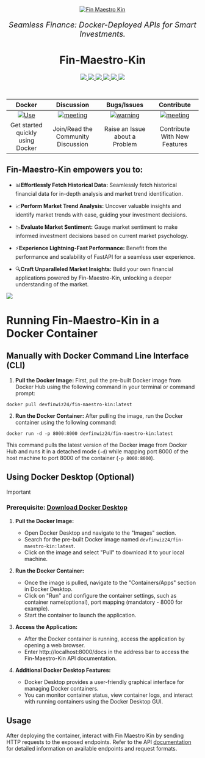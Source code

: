 <p align="center">
  <a href="hhttps://fin-maestro-kin.apidog.io/"><img src="https://github.com/devfinwiz/Fin-Maestro-Kin/assets/78873223/eb0f030e-5c6c-4457-9713-97d0487ae59c" alt="Fin Maestro Kin"></a>
</p>
<p align="center" style="font-size: 20px;">
    <em>Seamless Finance: Docker-Deployed APIs for Smart Investments.</em>

<h1 align="center">Fin-Maestro-Kin </h1>

<p align="center">
  <a href="https://github.com/devfinwiz/fin-maestro-kin/releases/latest">
    <img src="https://img.shields.io/github/v/release/devfinwiz/fin-maestro-kin?style=for-the-badge">
  </a>
  <a href="">
    <img src="https://img.shields.io/badge/Python-3.9.1-blue&?style=for-the-badge&color=brown">
  </a>
  <a href="https://github.com/devfinwiz/Fin-Maestro-Kin/blob/master/LICENSE">
    <img src="https://img.shields.io/github/license/devfinwiz/Fin-Maestro-Kin?color=purple&style=for-the-badge">
  </a>
  <a href="https://github.com/devfinwiz/Fin-Maestro-Kin/graphs/contributors">
    <img src="https://img.shields.io/github/contributors/devfinwiz/Fin-Maestro-Kin?color=indigo&style=for-the-badge">
  </a>
  <a href="https://www.codefactor.io/repository/github/devfinwiz/fin-maestro-kin">
    <img src="https://www.codefactor.io/repository/github/devfinwiz/fin-maestro-kin/badge?style=for-the-badge&">
  </a>
  <a href="https://hub.docker.com/repository/docker/devfinwiz24/fin-maestro-kin/tags">
    <img src="https://img.shields.io/docker/pulls/devfinwiz24/fin-maestro-kin?style=for-the-badge&logo=docker">
  </a>
</p><br>


| **Docker** | **Discussion** | **Bugs/Issues** | **Contribute** |
| :---: | :---: | :---: | :---: |
| [![Use](https://github.com/devfinwiz/Fin-Maestro-Kin/assets/78873223/5866ef40-3168-415b-b222-febb280f0248)](https://hub.docker.com/r/devfinwiz24/fin-maestro-kin) | [![meeting](https://user-images.githubusercontent.com/6128978/149935812-31266023-cc5b-4c98-a416-1d4cf8800c0c.png)](https://github.com/devfinwiz/Fin-Maestro-Kin/discussions) | [![warning](https://user-images.githubusercontent.com/6128978/149936142-04d7cf1c-5bc5-45c1-a8e4-015454a2de48.png)](https://github.com/devfinwiz/Fin-Maestro-Kin/issues/new/choose) | [![meeting](https://user-images.githubusercontent.com/6128978/149935812-31266023-cc5b-4c98-a416-1d4cf8800c0c.png)](https://github.com/devfinwiz/Fin-Maestro-Kin/fork) |
| Get started quickly using Docker | Join/Read the Community Discussion | Raise an Issue about a Problem | Contribute With New Features |


## **Fin-Maestro-Kin** empowers you to:

- 📊**Effortlessly Fetch Historical Data:** Seamlessly fetch historical financial data for in-depth analysis and market trend identification.

- 📈**Perform Market Trend Analysis:** Uncover valuable insights and identify market trends with ease, guiding your investment decisions.
  
- 📉**Evaluate Market Sentiment:** Gauge market sentiment to make informed investment decisions based on current market psychology.
  
- ⚡**Experience Lightning-Fast Performance:** Benefit from the performance and scalability of FastAPI for a seamless user experience.
  
- 🔍**Craft Unparalleled Market Insights:** Build your own financial applications powered by Fin-Maestro-Kin, unlocking a deeper understanding of the market.


![](https://i.imgur.com/waxVImv.png)

# Running Fin-Maestro-Kin in a Docker Container

## Manually with Docker Command Line Interface (CLI)

1. **Pull the Docker Image:** First, pull the pre-built Docker image from Docker Hub using the following command in your terminal or command prompt:
```
docker pull devfinwiz24/fin-maestro-kin:latest
```
2. **Run the Docker Container:** After pulling the image, run the Docker container using the following command:
```
docker run -d -p 8000:8000 devfinwiz24/fin-maestro-kin:latest
```
This command pulls the latest version of the Docker image from Docker Hub and runs it in a detached mode (`-d`) while mapping port 8000 of the host machine to port 8000 of the container (`-p 8000:8000`).

## Using Docker Desktop (Optional)
> [!IMPORTANT]
> ### Prerequisite: [Download Docker Desktop](https://www.docker.com/products/docker-desktop/)

1. **Pull the Docker Image:**
   - Open Docker Desktop and navigate to the "Images" section.
   - Search for the pre-built Docker image named `devfinwiz24/fin-maestro-kin:latest`.
   - Click on the image and select "Pull" to download it to your local machine.

2. **Run the Docker Container:**
   - Once the image is pulled, navigate to the "Containers/Apps" section in Docker Desktop.
   - Click on "Run" and configure the container settings, such as container name(optional), port mapping (mandatory - 8000 for example).
   - Start the container to launch the application.

3. **Access the Application:**
   - After the Docker container is running, access the application by opening a web browser.
   - Enter http://localhost:8000/docs in the address bar to access the Fin-Maestro-Kin API documentation.

4. **Additional Docker Desktop Features:**
   - Docker Desktop provides a user-friendly graphical interface for managing Docker containers.
   - You can monitor container status, view container logs, and interact with running containers using the Docker Desktop GUI.

## Usage
After deploying the container, interact with Fin Maestro Kin by sending HTTP requests to the exposed endpoints. Refer to the API [documentation](https://fin-maestro-kin.apidog.io/) for detailed information on available endpoints and request formats.
